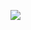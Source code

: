 ![](https://github-readme-stats.vercel.app/api/top-langs/?username=xerenahmed&langs_count=6&layout=compact&hide=javascript)
